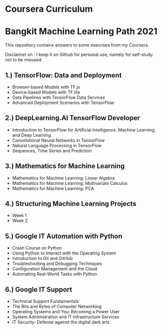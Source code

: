 # Coursera Curriculum
# Bangkit Machine Learning Path 2021

This repository contains answers to some exercises from my Coursera.

Disclaimer on : I keep it on Github for personal use, namely for self-study. not to be misused


## 1.) TensorFlow: Data and Deployment
* Browser-based Models with TF.js
* Device-based Models with TF.lite
* Data Pipelines with TensorFlow Data Services
* Advanced Deployment Scenarios with TensorFlow

## 2.) DeepLearning.AI TensorFlow Developer
* Introduction to TensorFlow for Artificial Intelligence, Machine Learning, and Deep Learning
* Convolutional Neural Networks in TensorFlow
* Natural Language Processing in TensorFlow
* Sequences, Time Series and Prediction

## 3.) Mathematics for Machine Learning
* Mathematics for Machine Learning: Linear Algebra
* Mathematics for Machine Learning: Multivariate Calculus
* Mathematics for Machine Learning: PCA

## 4.) Structuring Machine Learning Projects
* Week 1
* Week 2

## 5.) Google IT Automation with Python
* Crash Course on Python
* Using Python to Interact with the Operating System
* Introduction to Git and GitHub
* Troubleshooting and Debugging Techniques
* Configuration Management and the Cloud
* Automating Real-World Tasks with Python

## 6.) Google IT Support
* Technical Support Fundamentals
* The Bits and Bytes of Computer Networking
* Operating Systems and You: Becoming a Power User
* System Administration and IT Infrastructure Services
* IT Security: Defense against the digital dark arts
